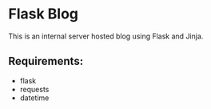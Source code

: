 # Flask Blog

This is an internal server hosted blog using Flask and Jinja.

## Requirements:
- flask
- requests
- datetime
